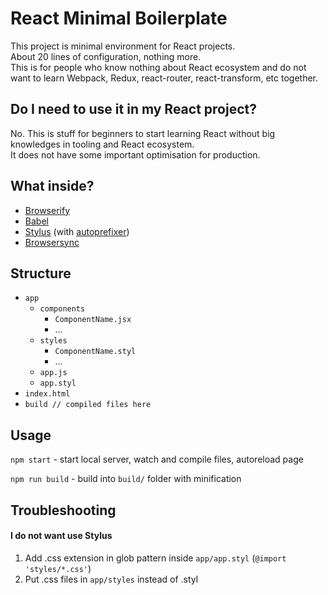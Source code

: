 # React Minimal Boilerplate

This project is minimal environment for React projects.  
About 20 lines of configuration, nothing more.  
This is for people who know nothing about React ecosystem and do not want to learn Webpack, Redux, react-router, react-transform, etc together.

## Do I need to use it in my React project?
No. This is stuff for beginners to start learning React without big knowledges in tooling and React ecosystem.  
It does not have some important optimisation for production.

## What inside?
- [Browserify](http://browserify.org)
- [Babel](https://babeljs.io/)
- [Stylus](http://stylus-lang.com) (with [autoprefixer](https://github.com/postcss/autoprefixer))
- [Browsersync](https://browsersync.io)

## Structure
- `app`
	- `components`
		- `ComponentName.jsx`
		- ...
	- `styles`
		- `ComponentName.styl`
		- ...
	- `app.js`
	- `app.styl`
- `index.html`
- `build // compiled files here`

## Usage

`npm start` - start local server, watch and compile files, autoreload page  

`npm run build` - build into `build/` folder with minification


## Troubleshooting

#### I do not want use Stylus
1. Add .css extension in glob pattern inside `app/app.styl` (`@import 'styles/*.css'`) 
2. Put .css files in `app/styles` instead of .styl
